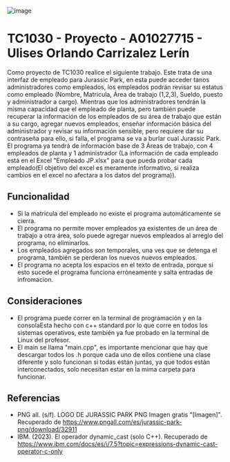 ![image](https://github.com/A01027715/TC1030-Proyecto-A01027715/assets/117248297/fa42f979-46e7-4007-8b2f-56ef75779e55)
# TC1030 - Proyecto - A01027715 - Ulises Orlando Carrizalez Lerín
Como proyecto de TC1030 realice el siguiente trabajo. Este trata de una interfaz de empleado para Jurassic Park, en esta puede acceder tanos administradores como empleados, los empleados podrán revisar su estatus como empleado (Nombre, Matricula, Área de trabajo (1,2,3), Sueldo, puesto y administrador a cargo). Mientras que los administradores tendrán la misma capacidad que el empleado de planta, pero también puede recuperar la información de los empleados de su área de trabajo que están a su cargo, agregar nuevos empleados, enseñar información básica del administrador y revisar su información sensible, pero requiere dar su contraseña para ello, si falla, el programa se va a burlar cual Jurassic Park. El programa ya tendrá de información base de 3 Áreas de trabajo, con 4 empleados de planta y 1 administrador (La información de cada empleado está en el Excel "Empleado JP.xlsx" para que pueda probar cada empleado(El objetivo del excel es meramente informativo, si realiza cambios en el excel no afectara a los datos del programa)).
## Funcionalidad

- Si la matricula del empleado no existe el programa automáticamente se cierra.
- El programa no permite mover empleados ya existentes de un área de trabajo a otra área, solo puede agregar nuevos empleados al arreglo del programa, no eliminarlos.
- Los empleados agregados son temporales, una ves que se detenga el programa, también se perderan los nuevos nuevos empleados.
- El programa no acepta los espacios en el texto de entrada, porque si esto sucede el programa funciona erróneamente y salta entradas de infromacion.
## Consideraciones
- El programa puede correr en la terminal de programación y en la consolaEsta hecho con c++ standard por lo que corre en todos los sistemas operativos, este también ya fue probado en la terminal de Linux del profesor.
- El main se llama "main.cpp", es importante mencionar que hay que descargar todos los .h porque cada uno de ellos contiene una clase diferente y solo funcionan si todas están juntas, ya que todos están interconectados, solo necesitan estar en la mima carpeta para funcionar.

## Referencias
- PNG all. (s/f). LOGO DE JURASSIC PARK PNG Imagen gratis "[Imagen]". Recuperado de https://www.pngall.com/es/jurassic-park-png/download/32911
- IBM. (2023). El operador dynamic_cast (solo C++). Recuperado de https://www.ibm.com/docs/es/i/7.5?topic=expressions-dynamic-cast-operator-c-only
